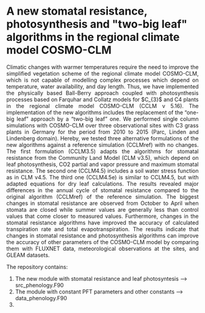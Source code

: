 # A new stomatal resistance, photosynthesis and "two-big leaf" algorithms in the regional climate model COSMO-CLM

<p align="justify">
  Climatic changes with warmer temperatures require the need to improve the simplified vegetation scheme of the regional climate model COSMO-CLM, which is not capable of modelling complex processes which depend on temperature, water availability, and day length. Thus, we have implemented the physically based Ball-Berry approach coupled with photosynthesis processes based on Farquhar and Collatz models for $C_{3}$ and C4 plants in the regional climate model COSMO-CLM (CCLM v 5.16). The implementation of the new algorithms includes the replacement of the “one-big leaf” approach by a “two-big leaf” one. We performed single column simulations with COSMO-CLM over three observational sites with C3 grass plants in Germany for the period from 2010 to 2015 (Parc, Linden and Lindenberg domain). Hereby, we tested three alternative formulations of the new algorithms against a reference simulation (CCLMref) with no changes. The first formulation (CCLM3.5) adapts the algorithms for stomatal resistance from the Community Land Model (CLM v3.5), which depend on leaf photosynthesis, CO2 partial and vapor pressure and maximum stomatal resistance. The second one (CCLM4.5) includes a soil water stress function as in CLM v4.5. The third one (CCLM4.5e) is similar to CCLM4.5, but with adapted equations for dry leaf calculations. The results revealed major differences in the annual cycle of stomatal resistance compared to the original algorithm (CCLMref) of the reference simulation. The biggest changes in stomatal resistance are observed from October to April when stomata are closed while summer values are generally less than control values that come closer to measured values. Furthermore, changes in the stomatal resistance algorithms have improved the accuracy of calculated transpiration rate and total evapotranspiration. The results indicate that changes in stomatal resistance and photosynthesis algorithms can improve the accuracy of other parameters of the COSMO-CLM model by comparing them with FLUXNET data, meteorological observations at the sites, and GLEAM datasets.
</p>

The repository contains:
1. The new module with stomatal resistance and leaf photosyntesis --> src_phenology.F90
2. The module with constant PFT parameters and other constants --> data_phenology.F90
3. 
